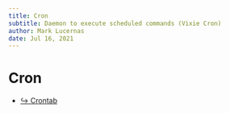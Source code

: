 ```yaml
---
title: Cron
subtitle: Daemon to execute scheduled commands (Vixie Cron)
author: Mark Lucernas
date: Jul 16, 2021
---
```



# Cron

- [↪ Crontab](crontab/index)

